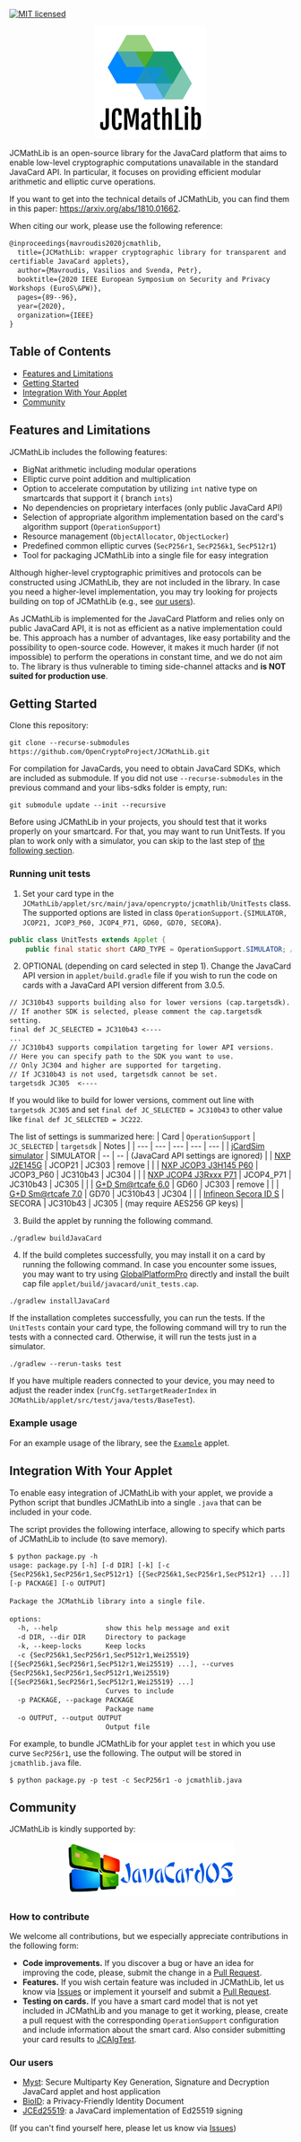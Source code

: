 [![MIT licensed](https://img.shields.io/github/license/OpenCryptoProject/JCMathLib)](https://github.com/OpenCryptoProject/JCMathLib/blob/master/LICENSE) 

<p align="center">
    <img src=".github/resources/logo.png">
</p>

JCMathLib is an open-source library for the JavaCard platform that aims to enable low-level cryptographic computations
unavailable in the standard JavaCard API. In particular, it focuses on providing efficient modular arithmetic and
elliptic curve operations.

If you want to get into the technical details of JCMathLib, you can find them in this
paper: https://arxiv.org/abs/1810.01662.

When citing our work, please use the following reference: 

```
@inproceedings{mavroudis2020jcmathlib,
  title={JCMathLib: wrapper cryptographic library for transparent and certifiable JavaCard applets},
  author={Mavroudis, Vasilios and Svenda, Petr},
  booktitle={2020 IEEE European Symposium on Security and Privacy Workshops (EuroS\&PW)},
  pages={89--96},
  year={2020},
  organization={IEEE}
}
```


## Table of Contents

- [Features and Limitations](#features-and-limitations)
- [Getting Started](#getting-started)
- [Integration With Your Applet](#integration-with-your-applet)
- [Community](#community)

## Features and Limitations

JCMathLib includes the following features:

- BigNat arithmetic including modular operations
- Elliptic curve point addition and multiplication
- Option to accelerate computation by utilizing `int` native type on smartcards that support it (
  branch `ints`)
- No dependencies on proprietary interfaces (only public JavaCard API)
- Selection of appropriate algorithm implementation based on the card's algorithm support (`OperationSupport`)
- Resource management (`ObjectAllocator`, `ObjectLocker`)
- Predefined common elliptic curves (`SecP256r1`, `SecP256k1`, `SecP512r1`)
- Tool for packaging JCMathLib into a single file for easy integration

Although higher-level cryptographic primitives and protocols can be constructed using JCMathLib, they are not included
in the library. In case you need a higher-level implementation, you may try looking for projects building on top
of JCMathLib (e.g., see [our users](#our-users)).

As JCMathLib is implemented for the JavaCard Platform and relies only on public JavaCard API, it is not as efficient
as a native implementation could be. This approach has a number of advantages, like easy portability and the possibility
to open-source code. However, it makes it much harder (if not impossible) to perform the operations in constant time,
and we do not aim to. The library is thus vulnerable to timing side-channel attacks and **is NOT suited for production
use**.

## Getting Started

Clone this repository:

```
git clone --recurse-submodules https://github.com/OpenCryptoProject/JCMathLib.git
```

For compilation for JavaCards, you need to obtain JavaCard SDKs, which are included as submodule. If you did not use `--recurse-submodules` in the previous command and your libs-sdks folder is empty, run:

```
git submodule update --init --recursive
```

Before using JCMathLib in your projects, you should test that it works properly on your smartcard. For that, you may want to run UnitTests. If you plan to work only with a simulator, you can skip to the last step of [the following section](#running-unit-tests).

### Running unit tests

1. Set your card type in the `JCMathLib/applet/src/main/java/opencrypto/jcmathlib/UnitTests` class. The supported options are listed in class `OperationSupport.{SIMULATOR, JCOP21, JCOP3_P60, JCOP4_P71, GD60, GD70, SECORA}`.

```java
public class UnitTests extends Applet {
    public final static short CARD_TYPE = OperationSupport.SIMULATOR; // TODO set your card here
```

2. OPTIONAL (depending on card selected in step 1). Change the JavaCard API version in `applet/build.gradle` file if you wish to run the code on cards with a JavaCard API version different from 3.0.5.

```
// JC310b43 supports building also for lower versions (cap.targetsdk).
// If another SDK is selected, please comment the cap.targetsdk setting.
final def JC_SELECTED = JC310b43 <----
...
// JC310b43 supports compilation targeting for lower API versions.
// Here you can specify path to the SDK you want to use.
// Only JC304 and higher are supported for targeting.
// If JC310b43 is not used, targetsdk cannot be set.
targetsdk JC305  <----
```
If you would like to build for lower versions, comment out line with `targetsdk JC305` and set `final def JC_SELECTED = JC310b43` to other value like `final def JC_SELECTED = JC222`.

The list of settings is summarized here:
| Card | `OperationSupport` | `JC_SELECTED` | `targetsdk` | Notes |
| ---  | --- | --- | --- | --- |
| [jCardSim simulator](https://github.com/licel/jcardsim/) | SIMULATOR | -- | -- | (JavaCard API settings are ignored) |
| [NXP J2E145G](https://github.com/crocs-muni/jcalgtest_results/blob/main/javacard/Profiles/results/NXP_J2E145G_ICFabDate_2013_025_ALGSUPPORT__3b_f9_13_00_00_81_31_fe_45_4a_43_4f_50_32_34_32_52_33_a2_(provided_by_PetrS_and_Lukas_Malina).csv) | JCOP21 | JC303 | remove | |
| [NXP JCOP3 J3H145 P60](https://github.com/crocs-muni/jcalgtest_results/blob/main/javacard/Profiles/results/NXP_JCOP3_J3H145_SECID_P60_ALGSUPPORT__3b_11_95_80_(provided_by_Luka_Logar_and_Rowland_Watkins_and_PetrS).csv) | JCOP3_P60 | JC310b43 | JC304 | |
| [NXP JCOP4 J3Rxxx P71](https://github.com/crocs-muni/jcalgtest_results/blob/main/javacard/Profiles/results/NXP_JCOP4_J3R180_P71_ALGSUPPORT__3b_fa_18_00_ff_10_00_4a_54_61_78_43_6f_72_65_56_31_(provided_by_PetrS).csv) | JCOP4_P71 | JC310b43 | JC305 | |
| [G+D Sm@rtcafe 6.0](https://github.com/crocs-muni/jcalgtest_results/blob/main/javacard/Profiles/results/G%2BD_Smartcafe_6.0_80K_ICFabDate_2015_024_ALGSUPPORT__3b_fe_18_00_00_80_31_fe_45_53_43_45_36_30_2d_43_44_30_38_31_2d_6e_46_a9_(provided_by_PetrS).csv) | GD60 | JC303 | remove | |
| [G+D Sm@rtcafe 7.0](https://github.com/crocs-muni/jcalgtest_results/blob/main/javacard/Profiles/results/G%2BD_SmartCafe_7.0_215K_USB_Token_S_ALGSUPPORT__3b_f9_96_00_00_81_31_fe_45_53_43_45_37_20_0e_00_20_20_28_(provided_by_PetrS).csv) | GD70 | JC310b43 | JC304 | |
| [Infineon Secora ID S](https://github.com/crocs-muni/jcalgtest_results/blob/main/javacard/Profiles/results/Infineon_SECORA_ID_S_(SCP02_with_RSA2k_JC305_GP230_NOT_FOR_SALE_-_PROTOTYPE_ONLY)_ALGSUPPORT__3b_b8_97_00_c0_08_31_fe_45_ff_ff_13_57_30_50_23_00_6a_(provided_by_Thoth).csv) | SECORA | JC310b43 | JC305 | (may require AES256 GP keys) |

3. Build the applet by running the following command.

```
./gradlew buildJavaCard
```

4. If the build completes successfully, you may install it on a card by running the following command. In case you
encounter some issues, you may want to try using [GlobalPlatformPro](https://github.com/martinpaljak/GlobalPlatformPro)
directly and install the built cap file `applet/build/javacard/unit_tests.cap`.

```
./gradlew installJavaCard
```

If the installation completes successfully, you can run the tests. If the `UnitTests` contain your card type, the
following command will try to run the tests with a connected card. Otherwise, it will run the tests just in a simulator.

```
./gradlew --rerun-tasks test
```

If you have multiple readers connected to your device, you may need to adjust the reader
index (`runCfg.setTargetReaderIndex` in `JCMathLib/applet/src/test/java/tests/BaseTest`).

### Example usage

For an example usage of the library, see the [`Example`](applet/src/main/java/opencrypto/jcmathlib/Example.java) applet.

## Integration With Your Applet

To enable easy integration of JCMathLib with your applet, we provide a Python script that bundles JCMathLib into a
single `.java` that can be included in your code.

The script provides the following interface, allowing to specify which parts of JCMathLib to include (to save memory).

```
$ python package.py -h
usage: package.py [-h] [-d DIR] [-k] [-c {SecP256k1,SecP256r1,SecP512r1} [{SecP256k1,SecP256r1,SecP512r1} ...]] [-p PACKAGE] [-o OUTPUT]

Package the JCMathLib library into a single file.

options:
  -h, --help            show this help message and exit
  -d DIR, --dir DIR     Directory to package
  -k, --keep-locks      Keep locks
  -c {SecP256k1,SecP256r1,SecP512r1,Wei25519} [{SecP256k1,SecP256r1,SecP512r1,Wei25519} ...], --curves {SecP256k1,SecP256r1,SecP512r1,Wei25519} [{SecP256k1,SecP256r1,SecP512r1,Wei25519} ...]
                        Curves to include
  -p PACKAGE, --package PACKAGE
                        Package name
  -o OUTPUT, --output OUTPUT
                        Output file
```

For example, to bundle JCMathLib for your applet `test` in which you use curve `SecP256r1`, use the following. The
output will be stored in `jcmathlib.java` file.

```
$ python package.py -p test -c SecP256r1 -o jcmathlib.java
```

## Community

JCMathLib is kindly supported by:

<p align="center">
<a href="https://www.javacardos.com/javacardforum/?ws=opencryptojc"><img src=".github/resources/javacardos.png" width="300"></a>
</p>

### How to contribute

We welcome all contributions, but we especially appreciate contributions in the following form:

- **Code improvements.** If you discover a bug or have an idea for improving the code, please, submit the change in a [Pull Request](https://github.com/OpenCryptoProject/JCMathLib/pulls).
- **Features.** If you wish certain feature was included in JCMathLib, let us know via [Issues](https://github.com/OpenCryptoProject/JCMathLib/issues) or implement it yourself and submit a [Pull Request](https://github.com/OpenCryptoProject/JCMathLib/pulls).
- **Testing on cards.** If you have a smart card model that is not yet included in JCMathLib and you manage to get it working, please, create a pull request with the corresponding `OperationSupport` configuration and include information about the smart card. Also consider submitting your card results to [JCAlgTest](https://jcalgtest.cz/).

### Our users
  * [Myst](https://github.com/OpenCryptoProject/Myst): Secure Multiparty Key Generation, Signature and Decryption JavaCard applet and host application 
  * [BioID](https://eprint.iacr.org/2019/894.pdf): a Privacy-Friendly Identity Document
  * [JCEd25519](https://github.com/dufkan/JCEd25519): a JavaCard implementation of Ed25519 signing

(If you can't find yourself here, please let us know via [Issues](https://github.com/OpenCryptoProject/JCMathLib/issues))
